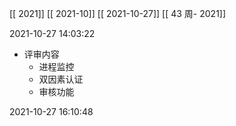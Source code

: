 [[ 2021]]
[[ 2021-10]]
[[ 2021-10-27]]
[[ 43 周- 2021]]

 2021-10-27 14:03:22
 
 - 评审内容
	 - 进程监控
	 - 双因素认证
	 - 审核功能

2021-10-27 16:10:48
 